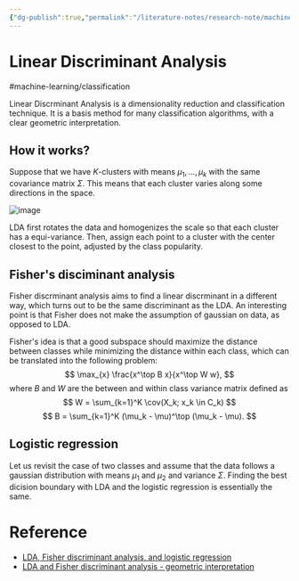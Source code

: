 ```yaml
---
{"dg-publish":true,"permalink":"/literature-notes/research-note/machine-learning/linear-discriminant-analysis/","dgHomeLink":true,"dgPassFrontmatter":false}
---
```




# Linear Discriminant Analysis 
#machine-learning/classification

Linear Discrminant Analysis is a dimensionality reduction and classification technique. It is a basis method for many classification algorithms, with a clear geometric interpretation. 


## How it works? 
Suppose that we have $K$-clusters with means $\mu_1,\ldots,\mu_k$ with the same covariance matrix $\Sigma$. This means that each cluster varies along some directions in the space. 

![image](https://drive.google.com/uc?export=view&id=1Yu3UYvYoZeVJNmuYDX1Zfov_KbUaJor7)

LDA first rotates the data and homogenizes the scale so that each cluster has a equi-variance. Then, assign each point to a cluster with the center closest to the point, adjusted by the class popularity.  


## Fisher's disciminant analysis 

Fisher discrminant analysis aims to find a linear discrminant in a different way, which turns out to be the same discriminant as the LDA. An interesting point is that Fisher does not make the assumption of gaussian on data, as opposed to LDA. 

Fisher's idea is that a good subspace should maximize the distance between classes while minimizing the distance within each class, which can be translated into the following problem:
$$
\max_{x} \frac{x^\top B x}{x^\top W w},
$$
where $B$ and $W$ are the between and within class variance matrix defined as 
$$
W = \sum_{k=1}^K \cov(X_k; x_k \in C_k) 
$$
$$
B = \sum_{k=1}^K (\mu_k - \mu)^\top (\mu_k - \mu).
$$

## Logistic regression
Let us revisit the case of two classes and assume that the data follows a gaussian distribution with means $\mu_1$ and $\mu_2$ and variance $\Sigma$. Finding the best dicision boundary with LDA and the logistic regression is essentially the same.

# Reference
- [LDA, Fisher discriminant analysis, and logistic regression](http://www.stat.cmu.edu/~ryantibs/datamining/lectures/21-clas2.pdf)
- [LDA and Fisher discriminant analysis - geometric interpretation](https://towardsdatascience.com/linear-discriminant-analysis-explained-f88be6c1e00b)